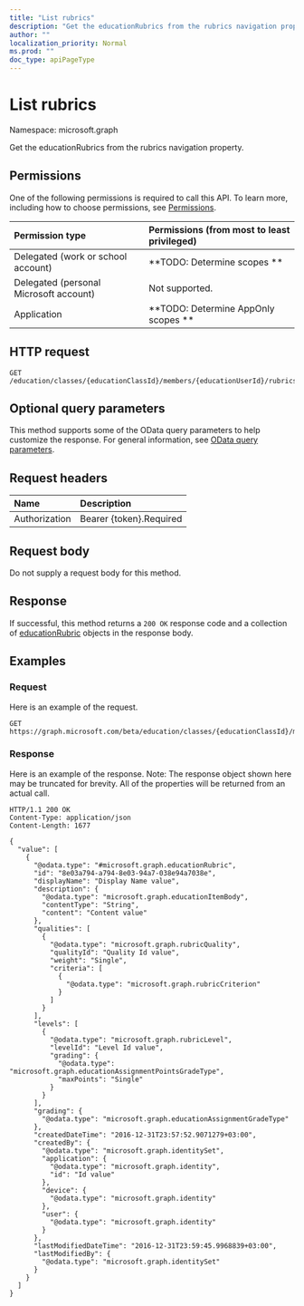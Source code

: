 ```yaml
---
title: "List rubrics"
description: "Get the educationRubrics from the rubrics navigation property."
author: ""
localization_priority: Normal
ms.prod: ""
doc_type: apiPageType
---
```


# List rubrics

Namespace: microsoft.graph

Get the educationRubrics from the rubrics navigation property.

## Permissions
One of the following permissions is required to call this API. To learn more, including how to choose permissions, see [Permissions](/concepts/permissions-reference.md).

|Permission type|Permissions (from most to least privileged)|
|:---|:---|
|Delegated (work or school account)|**TODO: Determine scopes **|
|Delegated (personal Microsoft account)|Not supported.|
|Application|**TODO: Determine AppOnly scopes **|

## HTTP request
<!-- {
  "blockType": "ignored"
}
-->
``` http
GET /education/classes/{educationClassId}/members/{educationUserId}/rubrics
```

## Optional query parameters
This method supports some of the OData query parameters to help customize the response. For general information, see [OData query parameters](/graph/query-parameters).

## Request headers
|Name|Description|
|:---|:---|
|Authorization|Bearer {token}.Required|

## Request body
Do not supply a request body for this method.

## Response
If successful, this method returns a `200 OK` response code and a collection of [educationRubric](../resources/educationrubric.md) objects in the response body.

## Examples

### Request
Here is an example of the request.
<!-- {
  "blockType": "request",
  "name": "get_educationrubric"
}
-->
``` http
GET https://graph.microsoft.com/beta/education/classes/{educationClassId}/members/{educationUserId}/rubrics
```

### Response
Here is an example of the response. Note: The response object shown here may be truncated for brevity. All of the properties will be returned from an actual call.
<!-- {
  "blockType": "response",
  "truncated": true,
  "@odata.type": "collection(microsoft.graph.educationrubric)"
}
-->
``` http
HTTP/1.1 200 OK
Content-Type: application/json
Content-Length: 1677

{
  "value": [
    {
      "@odata.type": "#microsoft.graph.educationRubric",
      "id": "8e03a794-a794-8e03-94a7-038e94a7038e",
      "displayName": "Display Name value",
      "description": {
        "@odata.type": "microsoft.graph.educationItemBody",
        "contentType": "String",
        "content": "Content value"
      },
      "qualities": [
        {
          "@odata.type": "microsoft.graph.rubricQuality",
          "qualityId": "Quality Id value",
          "weight": "Single",
          "criteria": [
            {
              "@odata.type": "microsoft.graph.rubricCriterion"
            }
          ]
        }
      ],
      "levels": [
        {
          "@odata.type": "microsoft.graph.rubricLevel",
          "levelId": "Level Id value",
          "grading": {
            "@odata.type": "microsoft.graph.educationAssignmentPointsGradeType",
            "maxPoints": "Single"
          }
        }
      ],
      "grading": {
        "@odata.type": "microsoft.graph.educationAssignmentGradeType"
      },
      "createdDateTime": "2016-12-31T23:57:52.9071279+03:00",
      "createdBy": {
        "@odata.type": "microsoft.graph.identitySet",
        "application": {
          "@odata.type": "microsoft.graph.identity",
          "id": "Id value"
        },
        "device": {
          "@odata.type": "microsoft.graph.identity"
        },
        "user": {
          "@odata.type": "microsoft.graph.identity"
        }
      },
      "lastModifiedDateTime": "2016-12-31T23:59:45.9968839+03:00",
      "lastModifiedBy": {
        "@odata.type": "microsoft.graph.identitySet"
      }
    }
  ]
}
```

